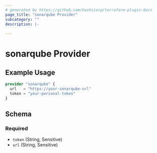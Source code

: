 ```yaml
---
# generated by https://github.com/hashicorp/terraform-plugin-docs
page_title: "sonarqube Provider"
subcategory: ""
description: |-
  
---
```


# sonarqube Provider



## Example Usage

```terraform
provider "sonarqube" {
  url   = "https://your-sonarqube-url"
  token = "your-personal-token"
}
```

<!-- schema generated by tfplugindocs -->
## Schema

### Required

- `token` (String, Sensitive)
- `url` (String, Sensitive)
